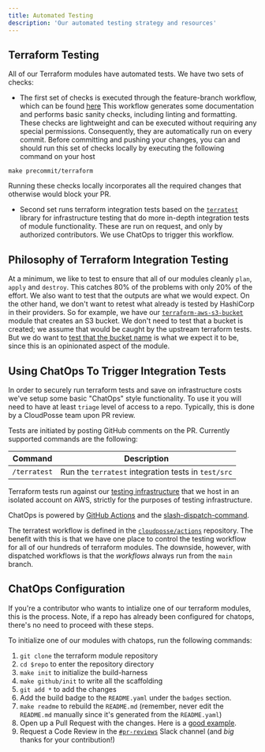 ```yaml
---
title: Automated Testing
description: 'Our automated testing strategy and resources'
---
```


## Terraform Testing

All of our Terraform modules have automated tests. We have two sets of checks: 

- The first set of checks is executed through the feature-branch workflow, which can be found [here](https://github.com/cloudposse/github-actions-workflows-terraform-module/blob/main/.github/workflows/feature-branch.yml) 
This workflow generates some documentation and performs basic sanity checks, including linting and formatting. These checks are lightweight and can be executed without requiring any special permissions. Consequently, they are automatically run on every commit.
Before committing and pushing your changes, you can and should run this set of checks locally by executing the following command on your host
```
make precommit/terraform
```
Running these checks locally incorporates all the required changes that otherwise would block your PR.

- Second set runs terraform integration tests based on the [`terratest`](https://github.com/gruntwork-io/terratest) library for infrastructure testing that do more in-depth integration tests of module functionality.
These are run on request, and only by authorized contributors. We use ChatOps to trigger this workflow.


## Philosophy of Terraform Integration Testing

At a minimum, we like to test to ensure that all of our modules cleanly `plan`, `apply` and `destroy`. This catches 80% of the problems with only 20% of the effort. We also want to test that the outputs are what we would expect. On the other hand, we don't want to retest what already is tested by HashiCorp in their providers. So for example, we have our [`terraform-aws-s3-bucket`](https://github.com/cloudposse/terraform-aws-s3-bucket) module that creates an S3 bucket. We don't need to test that a bucket is created; we assume that would be caught by the upstream terraform tests. But we do want to [test that the bucket name](https://github.com/cloudposse/terraform-aws-s3-bucket/blob/master/test/src/examples_complete_test.go#L38) is what we expect it to be, since this is an opinionated aspect of the module.

## Using ChatOps To Trigger Integration Tests

In order to securely run terraform tests and save on infrastructure costs we've setup some basic "ChatOps" style functionality. To use it you will need to have at least `triage` level of access to a repo. Typically, this is done by a CloudPosse team upon PR review.

Tests are initiated by posting GitHub comments on the PR. Currently supported commands are the following:

| Command                                             | Description                                                                        |
|-----------------------------------------------------|------------------------------------------------------------------------------------|
| `/terratest`                                        | Run the `terratest` integration tests in `test/src`                                |


Terraform tests run against our [testing infrastructure](https://github.com/cloudposse/testing.cloudposse.co) that we host in an isolated account on AWS, strictly for the purposes of testing infrastructure.

ChatOps is powered by [GitHub Actions](https://github.com/features/actions) and the [slash-dispatch-command](https://github.com/peter-evans/slash-command-dispatch).

The terratest workflow is defined in the [`cloudposse/actions`](https://github.com/cloudposse/actions/blob/master/.github/workflows/terratest-command.yml) repository. The benefit with this is that we have one place to control the testing
workflow for all of our hundreds of terraform modules. The downside, however, with dispatched workflows is that the _workflows_ always run from the `main` branch.

## ChatOps Configuration

If you're a contributor who wants to intialize one of our terraform modules, this is the process. Note, if a repo has already been configured for chatops, there's no need to proceed with these steps.

To initialize one of our modules with chatops, run the following commands:

1. `git clone` the terraform module repository
1. `cd $repo` to enter the repository directory
1. `make init` to initialize the build-harness
1. `make github/init` to write all the scaffolding
1. `git add *` to add the changes
1. Add the build badge to the `README.yaml` under the `badges` section. 
1. `make readme` to rebuild the `README.md` (remember, never edit the `README.md` manually since it's generated from the `README.yaml`)
1. Open up a Pull Request with the changes. Here is a [good example](https://github.com/cloudposse/terraform-github-repository-webhooks/pull/17).
1. Request a Code Review in the [`#pr-reviews`](https://slack.cloudposse.com) Slack channel (and *big* thanks for your contribution!)
